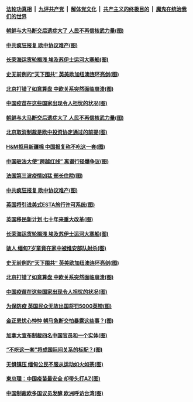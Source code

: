 

####  [法轮功真相](../../../../basic/blob/master/README.md?t=03251931) &nbsp;|&nbsp; [九评共产党](../../../../9ping.md/blob/master/README.md?t=03251931) &nbsp;|&nbsp; [解体党文化](../../../../jtdwh.md/blob/master/README.md?t=03251931)  &nbsp;|&nbsp; [共产主义的终极目的](../../../../gczydzjmd.md/blob/master/README.md?t=03251931) &nbsp;|&nbsp; [魔鬼在统治我们的世界](../../../../mgztzwmdsj.md/blob/master/README.md?t=03251931) 

#### [朝鲜与大马断交后遗症大了 人民不再信核武力量(图)](../pages/p9/966580.md?t=03251931) 

#### [中共疯狂报复 欧中协议难产(图)](../pages/p9/966598.md?t=03251931) 

#### [长荣海运货轮搁浅 埃及苏伊士运河大塞船(图)](../pages/p9/966578.md?t=03251931) 

#### [史无前例的“天下围共” 英美欧加纽澳连环亮剑(图)](../pages/p9/966461.md?t=03251931) 

#### [北京打错了如意算盘 中欧关系突然面临崩溃(图)](../pages/p9/966543.md?t=03251931) 

#### [中国疫苗在这些国家出现令人担忧的状况(图)](../pages/p9/966465.md?t=03251931) 

#### [朝鲜与大马断交后遗症大了 人民不再信核武力量(图)](../pages/p9/966580.md?t=03251931) 

#### [北京取消制裁是欧中投资协定通过的前提(图)](../pages/p9/966654.md?t=03251931) 

#### [H&amp;M拒用新疆棉 中国报复称不吃这一套(图)](../pages/p9/966649.md?t=03251931) 

#### [中国驻法大使“跨越红线” 离谱行径爆争议(图)](../pages/p9/966584.md?t=03251931) 

#### [法国第三波疫情凶猛 部长住院(图)](../pages/p9/966602.md?t=03251931) 

#### [中共疯狂报复 欧中协议难产(图)](../pages/p9/966598.md?t=03251931) 

#### [英国将引进美式ESTA旅行许可系统(图)](../pages/p9/966592.md?t=03251931) 

#### [英国移民新计划 七十年来重大改革(图)](../pages/p9/966587.md?t=03251931) 

#### [长荣海运货轮搁浅 埃及苏伊士运河大塞船(图)](../pages/p9/966578.md?t=03251931) 

#### [骇人 缅甸7岁童竟在家中被维安部队射杀(图)](../pages/p9/966572.md?t=03251931) 

#### [史无前例的“天下围共” 英美欧加纽澳连环亮剑(图)](../pages/p9/966461.md?t=03251931) 

#### [北京打错了如意算盘 中欧关系突然面临崩溃(图)](../pages/p9/966543.md?t=03251931) 

#### [中国疫苗在这些国家出现令人担忧的状况(图)](../pages/p9/966465.md?t=03251931) 

#### [为保防疫 英国民众无故出国将罚5000英镑(图)](../pages/p9/966484.md?t=03251931) 

#### [金正恩忧心忡忡 朝马急断交怕暴露这些事？(图)](../pages/p9/966343.md?t=03251931) 

#### [加拿大宣布制裁四名中国官员和一个实体(图)](../pages/p9/966427.md?t=03251931) 

#### [“不吃这一套”将成国际间关系的标配？(图)](../pages/p9/966425.md?t=03251931) 

#### [无惧镇压 缅甸公民不服从运动如火如荼(图)](../pages/p9/966424.md?t=03251931) 

#### [柬总理：中国疫苗最安全 却带头打AZ(图)](../pages/p9/966338.md?t=03251931) 

#### [中国制裁欧多国议员发酵 欧洲呼访台湾(图)](../pages/p9/966411.md?t=03251931) 

